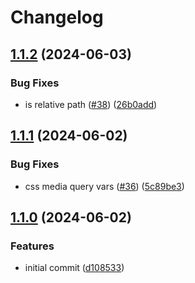 # Changelog

## [1.1.2](https://github.com/flexydox/flexydox/compare/cli@v1.1.1...cli@v1.1.2) (2024-06-03)


### Bug Fixes

* is relative path ([#38](https://github.com/flexydox/flexydox/issues/38)) ([26b0add](https://github.com/flexydox/flexydox/commit/26b0addcfcbd8239a1becd1ebf831017fe91fa16))

## [1.1.1](https://github.com/flexydox/flexydox/compare/cli@v1.1.0...cli@v1.1.1) (2024-06-02)


### Bug Fixes

* css media query vars ([#36](https://github.com/flexydox/flexydox/issues/36)) ([5c89be3](https://github.com/flexydox/flexydox/commit/5c89be3e673c10db30abf39084b8bdd6040060b1))

## [1.1.0](https://github.com/flexydox/flexydox/compare/cli-v1.0.0...cli@v1.1.0) (2024-06-02)


### Features

* initial commit ([d108533](https://github.com/flexydox/flexydox/commit/d10853321ddf363343075e41b174d57eb90aada5))

